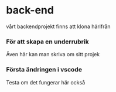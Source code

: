 # back-end
vårt backendprojekt finns att klona härifrån
### För att skapa en underrubrik
Även här kan man skriva om sitt projek
### Första ändringen i vscode
Testa om det fungerar här också